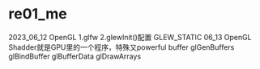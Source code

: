 # re01_me
2023_06_12 OpenGL
1.glfw
2.glewInit()配置 GLEW_STATIC
06_13 OpenGL Shadder就是GPU里的一个程序，特殊又powerful
buffer
glGenBuffers
glBindBuffer
glBufferData
glDrawArrays

